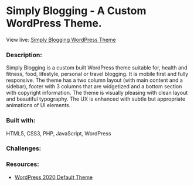 # Simply Blogging - A Custom WordPress Theme. 
View live: [Simply Blogging WordPress Theme](https://simplyblogging.netlify.app/)

### Description: 
Simply Blogging is a custom built WordPress theme suitable for, health and fitness, food, lifestyle, personal or travel blogging. It is mobile first and fully responsive. 
The theme has a two column layout (with main content and a sidebar), footer with 3 columns that are widgetized and a bottom section with copyright information. The theme is visually pleasing with clean layout and beautiful typography. The UX is enhanced with subtle but appropriate animations of UI elements.

### Built with:
HTML5, CSS3, PHP, JavaScript, WordPress

### Challenges:


### Resources:
- [WordPress 2020 Default Theme](https://wordpress.org/themes/twentytwenty/)








